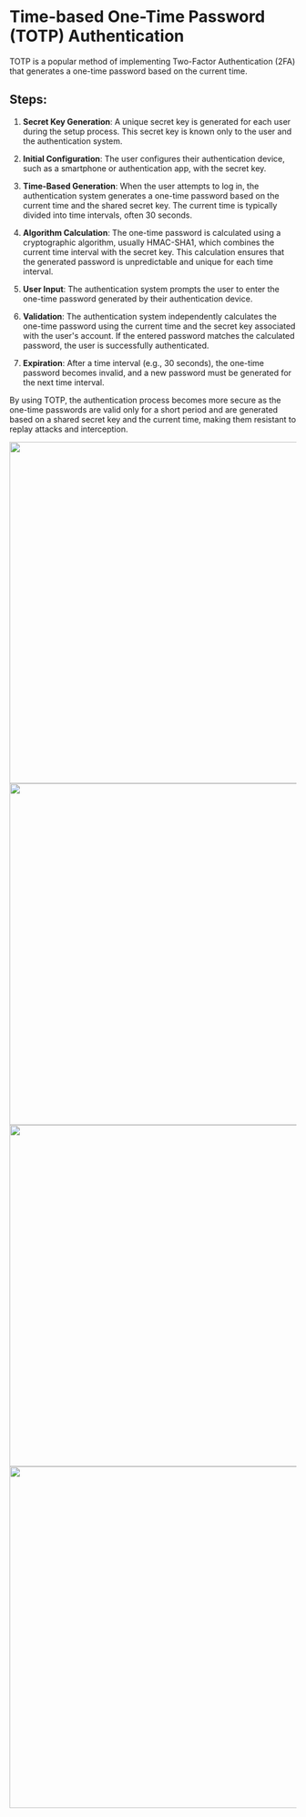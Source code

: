 # Time-based One-Time Password (TOTP) Authentication

TOTP is a popular method of implementing Two-Factor Authentication (2FA) that generates a one-time password based on the current time.

## Steps:

1. **Secret Key Generation**: A unique secret key is generated for each user during the setup process. This secret key is known only to the user and the authentication system.

2. **Initial Configuration**: The user configures their authentication device, such as a smartphone or authentication app, with the secret key.

3. **Time-Based Generation**: When the user attempts to log in, the authentication system generates a one-time password based on the current time and the shared secret key. The current time is typically divided into time intervals, often 30 seconds.

4. **Algorithm Calculation**: The one-time password is calculated using a cryptographic algorithm, usually HMAC-SHA1, which combines the current time interval with the secret key. This calculation ensures that the generated password is unpredictable and unique for each time interval.

5. **User Input**: The authentication system prompts the user to enter the one-time password generated by their authentication device.

6. **Validation**: The authentication system independently calculates the one-time password using the current time and the secret key associated with the user's account. If the entered password matches the calculated password, the user is successfully authenticated.

7. **Expiration**: After a time interval (e.g., 30 seconds), the one-time password becomes invalid, and a new password must be generated for the next time interval.

By using TOTP, the authentication process becomes more secure as the one-time passwords are valid only for a short period and are generated based on a shared secret key and the current time, making them resistant to replay attacks and interception.

<img src="https://github.com/arshkkk/Authenticator-App/assets/58404935/c43c5394-c77f-4e04-a7eb-9b4d068a1f9c" height="600"/>

<img src="https://github.com/arshkkk/Authenticator-App/assets/58404935/66c5c0d0-cd9d-4171-ab9c-8ad0ac978620" height="600"/>
<img src="https://github.com/arshkkk/Authenticator-App/assets/58404935/89c431ee-b3d8-4f66-9f66-e000994756eb" height="600"/>
<img src="https://github.com/arshkkk/Authenticator-App/assets/58404935/27cf8e81-a8e9-4f71-8bcd-23bbc640c216" height="600"/>
